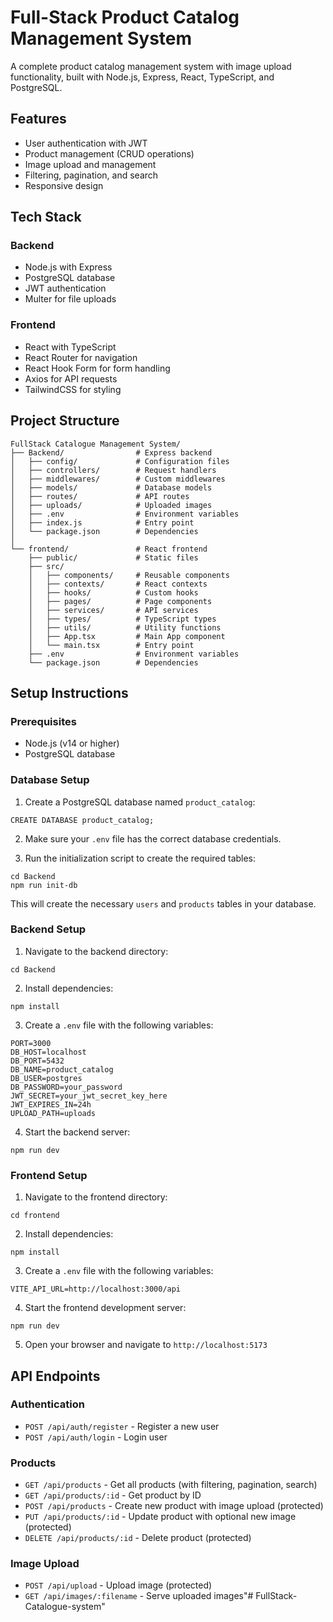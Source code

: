 # Full-Stack Product Catalog Management System

A complete product catalog management system with image upload functionality, built with Node.js, Express, React, TypeScript, and PostgreSQL.

## Features

- User authentication with JWT
- Product management (CRUD operations)
- Image upload and management
- Filtering, pagination, and search
- Responsive design

## Tech Stack

### Backend
- Node.js with Express
- PostgreSQL database
- JWT authentication
- Multer for file uploads

### Frontend
- React with TypeScript
- React Router for navigation
- React Hook Form for form handling
- Axios for API requests
- TailwindCSS for styling

## Project Structure

```
FullStack Catalogue Management System/
├── Backend/                # Express backend
│   ├── config/             # Configuration files
│   ├── controllers/        # Request handlers
│   ├── middlewares/        # Custom middlewares
│   ├── models/             # Database models
│   ├── routes/             # API routes
│   ├── uploads/            # Uploaded images
│   ├── .env                # Environment variables
│   ├── index.js            # Entry point
│   └── package.json        # Dependencies
│
└── frontend/               # React frontend
    ├── public/             # Static files
    ├── src/
    │   ├── components/     # Reusable components
    │   ├── contexts/       # React contexts
    │   ├── hooks/          # Custom hooks
    │   ├── pages/          # Page components
    │   ├── services/       # API services
    │   ├── types/          # TypeScript types
    │   ├── utils/          # Utility functions
    │   ├── App.tsx         # Main App component
    │   └── main.tsx        # Entry point
    ├── .env                # Environment variables
    └── package.json        # Dependencies
```

## Setup Instructions

### Prerequisites
- Node.js (v14 or higher)
- PostgreSQL database

### Database Setup
1. Create a PostgreSQL database named `product_catalog`:
```
CREATE DATABASE product_catalog;
```

2. Make sure your `.env` file has the correct database credentials.

3. Run the initialization script to create the required tables:
```
cd Backend
npm run init-db
```

This will create the necessary `users` and `products` tables in your database.

### Backend Setup
1. Navigate to the backend directory:
```
cd Backend
```

2. Install dependencies:
```
npm install
```

3. Create a `.env` file with the following variables:
```
PORT=3000
DB_HOST=localhost
DB_PORT=5432
DB_NAME=product_catalog
DB_USER=postgres
DB_PASSWORD=your_password
JWT_SECRET=your_jwt_secret_key_here
JWT_EXPIRES_IN=24h
UPLOAD_PATH=uploads
```

4. Start the backend server:
```
npm run dev
```

### Frontend Setup
1. Navigate to the frontend directory:
```
cd frontend
```

2. Install dependencies:
```
npm install
```

3. Create a `.env` file with the following variables:
```
VITE_API_URL=http://localhost:3000/api
```

4. Start the frontend development server:
```
npm run dev
```

5. Open your browser and navigate to `http://localhost:5173`

## API Endpoints

### Authentication
- `POST /api/auth/register` - Register a new user
- `POST /api/auth/login` - Login user

### Products
- `GET /api/products` - Get all products (with filtering, pagination, search)
- `GET /api/products/:id` - Get product by ID
- `POST /api/products` - Create new product with image upload (protected)
- `PUT /api/products/:id` - Update product with optional new image (protected)
- `DELETE /api/products/:id` - Delete product (protected)

### Image Upload
- `POST /api/upload` - Upload image (protected)
- `GET /api/images/:filename` - Serve uploaded images"# FullStack-Catalogue-system" 
